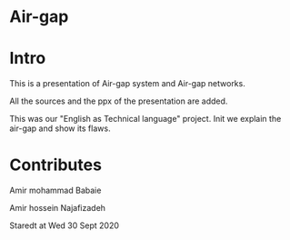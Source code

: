 # Air-gap

# Intro
This is a presentation of Air-gap system and Air-gap networks.

All the sources and the ppx of the presentation are added.

This was our "English as Technical language" project. Init we explain the air-gap and show its flaws.

# Contributes
Amir mohammad Babaie

Amir hossein Najafizadeh

Staredt at Wed 30 Sept 2020
